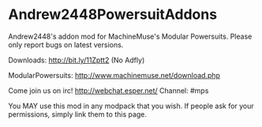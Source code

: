 Andrew2448PowersuitAddons
=========================

Andrew2448's addon mod for MachineMuse's Modular Powersuits.
Please only report bugs on latest versions.

Downloads: http://bit.ly/11Zptt2 (No Adfly)

ModularPowersuits: http://www.machinemuse.net/download.php

Come join us on irc! http://webchat.esper.net/
Channel: #mps

You MAY use this mod in any modpack that you wish. If people ask for your permissions, simply link them to this page.
